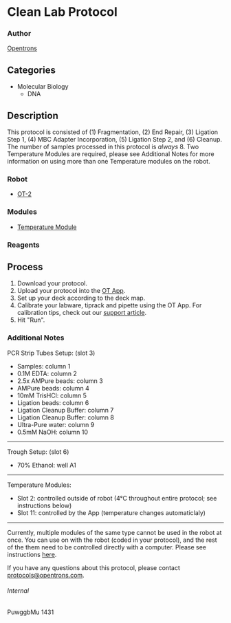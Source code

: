 # Clean Lab Protocol

### Author
[Opentrons](http://www.opentrons.com/)

## Categories
* Molecular Biology
    * DNA

## Description
This protocol is consisted of (1) Fragmentation, (2) End Repair, (3) Ligation Step 1, (4) MBC Adapter Incorporation, (5) Ligation Step 2, and (6) Cleanup. The number of samples processed in this protocol is *always* 8. Two Temperature Modules are required, please see Additional Notes for more information on using more than one Temperature modules on the robot.

### Robot
* [OT-2](https://opentrons.com/ot-2)

### Modules
* [Temperature Module](https://shop.opentrons.com/products/tempdeck)

### Reagents

## Process
1. Download your protocol.
2. Upload your protocol into the [OT App](https://opentrons.com/ot-app).
3. Set up your deck according to the deck map.
4. Calibrate your labware, tiprack and pipette using the OT App. For calibration tips, check out our [support article](https://support.opentrons.com/ot-2/getting-started-software-setup/deck-calibration).
5. Hit "Run".


### Additional Notes
PCR Strip Tubes Setup: (slot 3)
* Samples: column 1
* 0.1M EDTA: column 2
* 2.5x AMPure beads: column 3
* AMPure beads: column 4
* 10mM TrisHCl: column 5
* Ligation beads: column 6
* Ligation Cleanup Buffer: column 7
* Ligation Cleanup Buffer: column 8
* Ultra-Pure water: column 9
* 0.5mM NaOH: column 10

---

Trough Setup: (slot 6)
* 70% Ethanol: well A1

---

Temperature Modules: 
* Slot 2: controlled outside of robot (4°C throughout entire protocol; see instructions below)
* Slot 11: controlled by the App (temperature changes automaticlaly)

---

Currently, multiple modules of the same type cannot be used in the robot at once. You can use on with the robot (coded in your protocol), and the rest of the them need to be controlled directly with a computer. Please see instructions [here](https://support.opentrons.com/ot-2/running-your-module-without-the-robot).

If you have any questions about this protocol, please contact protocols@opentrons.com.

###### Internal
PuwggbMu
1431
